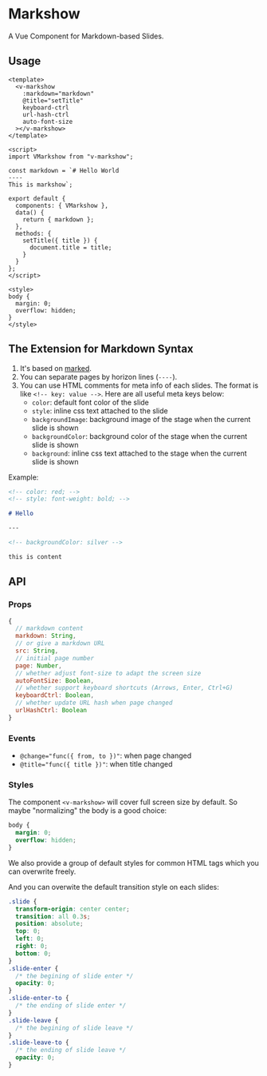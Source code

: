 # Markshow

A Vue Component for Markdown-based Slides.

## Usage

```vue
<template>
  <v-markshow
    :markdown="markdown"
    @title="setTitle"
    keyboard-ctrl
    url-hash-ctrl
    auto-font-size
  ></v-markshow>
</template>

<script>
import VMarkshow from "v-markshow";

const markdown = `# Hello World
----
This is markshow`;

export default {
  components: { VMarkshow },
  data() {
    return { markdown };
  },
  methods: {
    setTitle({ title }) {
      document.title = title;
    }
  }
};
</script>

<style>
body {
  margin: 0;
  overflow: hidden;
}
</style>
```

## The Extension for Markdown Syntax

1. It's based on [marked](https://www.npmjs.com/package/marked).
2. You can separate pages by horizon lines (`----`).
3. You can use HTML comments for meta info of each slides. The format is like `<!-- key: value -->`. Here are all useful meta keys below:
   - `color`: default font color of the slide
   - `style`: inline css text attached to the slide
   - `backgroundImage`: background image of the stage when the current slide is shown
   - `backgroundColor`: background color of the stage when the current slide is shown
   - `background`: inline css text attached to the stage when the current slide is shown

Example:

```markdown
<!-- color: red; -->
<!-- style: font-weight: bold; -->

# Hello

---

<!-- backgroundColor: silver -->

this is content
```

## API

### Props

```js
{
  // markdown content
  markdown: String,
  // or give a markdown URL
  src: String,
  // initial page number
  page: Number,
  // whether adjust font-size to adapt the screen size
  autoFontSize: Boolean,
  // whether support keyboard shortcuts (Arrows, Enter, Ctrl+G)
  keyboardCtrl: Boolean,
  // whether update URL hash when page changed
  urlHashCtrl: Boolean
}
```

### Events

- `@change="func({ from, to })"`: when page changed
- `@title="func({ title })"`: when title changed

### Styles

The component `<v-markshow>` will cover full screen size by default. So maybe "normalizing" the body is a good choice:

```css
body {
  margin: 0;
  overflow: hidden;
}
```

We also provide a group of default styles for common HTML tags which you can overwrite freely.

And you can overwite the default transition style on each slides:

```css
.slide {
  transform-origin: center center;
  transition: all 0.3s;
  position: absolute;
  top: 0;
  left: 0;
  right: 0;
  bottom: 0;
}
.slide-enter {
  /* the begining of slide enter */
  opacity: 0;
}
.slide-enter-to {
  /* the ending of slide enter */
}
.slide-leave {
  /* the begining of slide leave */
}
.slide-leave-to {
  /* the ending of slide leave */
  opacity: 0;
}
```
